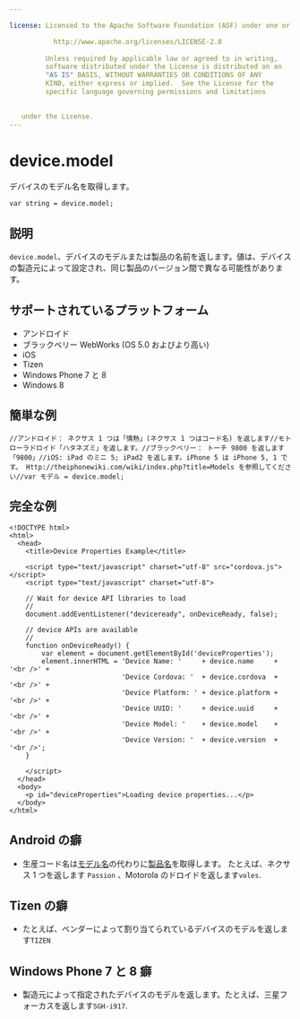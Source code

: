 ```yaml
---

license: Licensed to the Apache Software Foundation (ASF) under one or more contributor license agreements. See the NOTICE file distributed with this work for additional information regarding copyright ownership. The ASF licenses this file to you under the Apache License, Version 2.0 (the "License"); you may not use this file except in compliance with the License. You may obtain a copy of the License at

           http://www.apache.org/licenses/LICENSE-2.0
    
         Unless required by applicable law or agreed to in writing,
         software distributed under the License is distributed on an
         "AS IS" BASIS, WITHOUT WARRANTIES OR CONDITIONS OF ANY
         KIND, either express or implied.  See the License for the
         specific language governing permissions and limitations
    

   under the License.
---
```


# device.model

デバイスのモデル名を取得します。

    var string = device.model;
    

## 説明

`device.model`、デバイスのモデルまたは製品の名前を返します。値は、デバイスの製造元によって設定され、同じ製品のバージョン間で異なる可能性があります。

## サポートされているプラットフォーム

*   アンドロイド
*   ブラックベリー WebWorks (OS 5.0 およびより高い)
*   iOS
*   Tizen
*   Windows Phone 7 と 8
*   Windows 8

## 簡単な例

    //アンドロイド： ネクサス 1 つは「情熱」(ネクサス 1 つはコード名) を返します//モトローラドロイド「ハタネズミ」を返します。//ブラックベリー： トーチ 9800 を返します「9800」//iOS: iPad のミニ 5; iPad2 を返します。iPhone 5 は iPhone 5, 1 です。 Http://theiphonewiki.com/wiki/index.php?title=Models を参照してください//var モデル = device.model;
    

## 完全な例

    <!DOCTYPE html>
    <html>
      <head>
        <title>Device Properties Example</title>
    
        <script type="text/javascript" charset="utf-8" src="cordova.js"></script>
        <script type="text/javascript" charset="utf-8">
    
        // Wait for device API libraries to load
        //
        document.addEventListener("deviceready", onDeviceReady, false);
    
        // device APIs are available
        //
        function onDeviceReady() {
            var element = document.getElementById('deviceProperties');
            element.innerHTML = 'Device Name: '     + device.name     + '<br />' +
                                'Device Cordova: '  + device.cordova  + '<br />' +
                                'Device Platform: ' + device.platform + '<br />' +
                                'Device UUID: '     + device.uuid     + '<br />' +
                                'Device Model: '    + device.model    + '<br />' +
                                'Device Version: '  + device.version  + '<br />';
        }
    
        </script>
      </head>
      <body>
        <p id="deviceProperties">Loading device properties...</p>
      </body>
    </html>
    

## Android の癖

*   生産コード名は[モデル名][1]の代わりに[製品名][2]を取得します。 たとえば、ネクサス 1 つを返します `Passion` 、Motorola のドロイドを返します`voles`.

 [1]: http://developer.android.com/reference/android/os/Build.html#MODEL
 [2]: http://developer.android.com/reference/android/os/Build.html#PRODUCT

## Tizen の癖

*   たとえば、ベンダーによって割り当てられているデバイスのモデルを返します`TIZEN`

## Windows Phone 7 と 8 癖

*   製造元によって指定されたデバイスのモデルを返します。たとえば、三星フォーカスを返します`SGH-i917`.